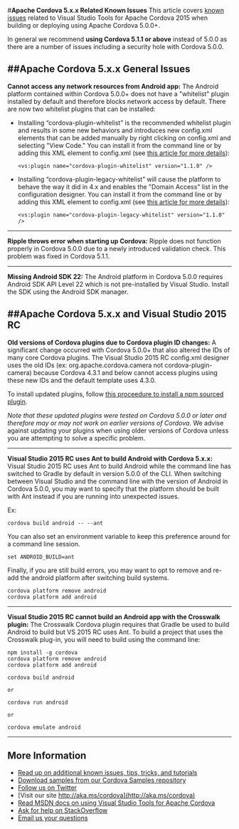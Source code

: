 
#**Apache Cordova 5.x.x Related Known Issues**
This article covers [known issues](../Readme.md#knownissues) related to Visual Studio Tools for Apache Cordova 2015 when building or deploying using Apache Cordova 5.0.0+. 

In general we recommend **using Cordova 5.1.1 or above** instead of 5.0.0 as there are a number of issues including a security hole with Cordova 5.0.0.

##Apache Cordova 5.x.x General Issues
----------
**Cannot access any network resources from Android app:** The Android platform contained within Cordova 5.0.0+ does not have a "whitelist" plugin installed by default and therefore blocks network access by default. There are now two whitelist plugins that can be installed:

- Installing “cordova-plugin-whitelist” is the recommended whitelist plugin and results in some new behaviors and introduces new config.xml elements that can be added manually by right clicking on config.xml and selecting "View Code." You can install it from the command line or by adding this XML element to config.xml (see [this article for more details](../tips-and-workarounds/general/README.md#plugin-xml)):

    ~~~~~~~~~~~~~~~~~
    <vs:plugin name="cordova-plugin-whitelist" version="1.1.0" />
    ~~~~~~~~~~~~~~~~~

- Installing “cordova-plugin-legacy-whitelist” will cause the platform to behave the way it did in 4.x and enables the "Domain Access" list in the configuration designer. You can install it from the command
line or by adding this XML element to config.xml (see [this article for more details](../tips-and-workarounds/general/README.md#plugin-xml)):

    ~~~~~~~~~~~~~~~~~
    <vs:plugin name="cordova-plugin-legacy-whitelist" version="1.1.0" />
    ~~~~~~~~~~~~~~~~~    

----------
**Ripple throws error when starting up Cordova:** Ripple does not function properly in Cordova 5.0.0 due to a newly introduced validation check. This problem was fixed in Cordova 5.1.1.

----------
**Missing Android SDK 22:** The Android platform in Cordova 5.0.0 requires Android SDK API Level 22 which is not pre-installed by Visual Studio. Install the SDK using the Android SDK manager.

##Apache Cordova 5.x.x and Visual Studio 2015 RC
----------
**Old versions of Cordova plugins due to Cordova plugin ID changes:** A significant change occurred with Cordova 5.0.0+ that also altered the IDs of many core Cordova plugins. The Visual Studio 2015 RC config.xml designer uses the old IDs (ex: org.apache.cordova.camera not cordova-plugin-camera) because Cordova 4.3.1 and below cannot access plugins using these new IDs and the default template uses 4.3.0. 

To install updated plugins, follow [this proceedure to install a npm sourced plugin](../tips-and-workarounds/general/README.md#plugin-npm). 

*Note that these updated plugins were tested on Cordova 5.0.0 or later and therefore may or may not work on earlier versions of Cordova.* We advise against updating your plugins when using older versions of Cordova unless you are attempting to solve a specific problem.
 
----------
**Visual Studio 2015 RC uses Ant to build Android with Cordova 5.x.x:** Visual Studio 2015 RC uses Ant to build Android while the command line has switched to Gradle by default in version 5.0.0 of the CLI. When switching between Visual Studio and the command line with the version of Android in Cordova 5.0.0, you may want to specify that the platform should be built with Ant instead if you are running into unexpected issues.

Ex:

    cordova build android -- --ant

You can also set an environment variable to keep this preference around for a command line session.

    set ANDROID_BUILD=ant

Finally, if you are still build errors, you may want to opt to remove and re-add the android platform after switching build systems.

    cordova platform remove android 
    cordova platform add android

----------
**Visual Studio 2015 RC cannot build an Android app with the Crosswalk plugin:** The Crosswalk Cordova plugin requires that Gradle be used to build Android to build but VS 2015 RC uses Ant. To build a project that uses the Crosswalk plug-in, you will need to build using the command line:

    npm install -g cordova 
    cordova platform remove android 
    cordova platform add android 
    
    cordova build android 
    
    or 
    
    cordova run android 
    
    or 
    
    cordova emulate android

----------
## More Information
* [Read up on additional known issues, tips, tricks, and tutorials](../Readme.md)
* [Download samples from our Cordova Samples repository](http://github.com/Microsoft/cordova-samples)
* [Follow us on Twitter](https://twitter.com/VSCordovaTools)
* [Visit our site http://aka.ms/cordova](http://aka.ms/cordova)
* [Read MSDN docs on using Visual Studio Tools for Apache Cordova](http://go.microsoft.com/fwlink/?LinkID=533794)
* [Ask for help on StackOverflow](http://stackoverflow.com/questions/tagged/visual-studio-cordova)
* [Email us your questions](mailto://multidevicehybridapp@microsoft.com)

